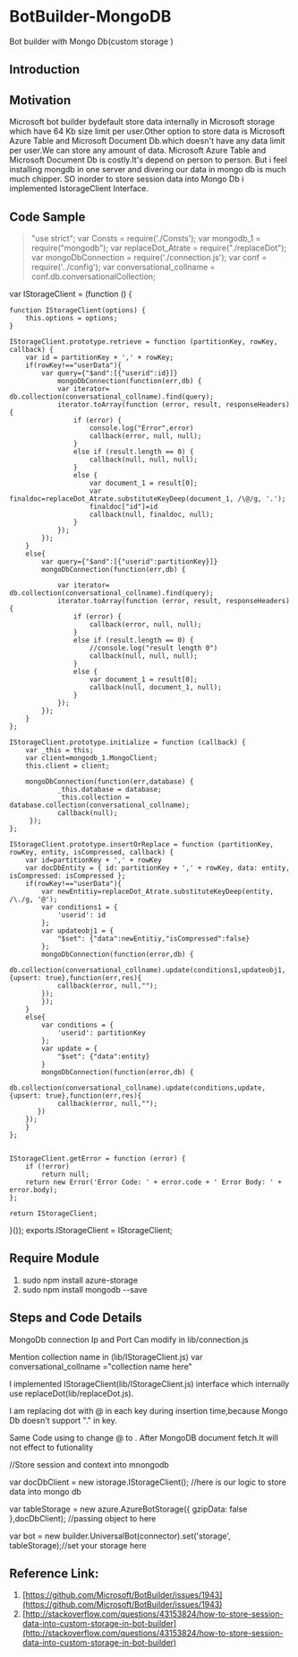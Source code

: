 # BotBuilder-MongoDB
Bot builder with Mongo Db(custom storage )

## Introduction 


## Motivation
Microsoft bot builder bydefault store data  internally in Microsoft storage which have 64 Kb size limit per user.Other option to store data is Microsoft Azure Table and Microsoft Document Db.which doesn't have any data limit per user.We can store any amount of data.
Microsoft Azure Table and Microsoft Document Db is costly.It's depend on person to person. But i feel installing mongdb in one server and divering our data in mongo db is much much chipper.
SO inorder to store session data into Mongo Db i implemented IstorageClient Interface.

## Code Sample

> "use strict";
var Consts = require('./Consts');
var mongodb_1 = require("mongodb");
var replaceDot_Atrate = require("./replaceDot");
var mongoDbConnection = require('./connection.js');
var conf = require('../config');
var conversational_collname = conf.db.conversationalCollection;

var IStorageClient = (function () {

    function IStorageClient(options) {
        this.options = options;
    }

    IStorageClient.prototype.retrieve = function (partitionKey, rowKey, callback) {
        var id = partitionKey + ',' + rowKey;
        if(rowKey!=="userData"){
            var query={"$and":[{"userid":id}]}
                mongoDbConnection(function(err,db) {
                var iterator= db.collection(conversational_collname).find(query);
                iterator.toArray(function (error, result, responseHeaders) {
                    if (error) {
                        console.log("Error",error)
                        callback(error, null, null);
                    }
                    else if (result.length == 0) {
                        callback(null, null, null);
                    }
                    else {
                        var document_1 = result[0];
                        var finaldoc=replaceDot_Atrate.substituteKeyDeep(document_1, /\@/g, '.');
                        finaldoc["id"]=id
                        callback(null, finaldoc, null);
                    }
                });
            }); 
        }
        else{
            var query={"$and":[{"userid":partitionKey}]}
            mongoDbConnection(function(err,db) { 

                var iterator= db.collection(conversational_collname).find(query);
                iterator.toArray(function (error, result, responseHeaders) {
                    if (error) {
                        callback(error, null, null);
                    }
                    else if (result.length == 0) {
                        //console.log("result length 0")
                        callback(null, null, null);
                    }
                    else {
                        var document_1 = result[0];
                        callback(null, document_1, null);
                    }
                });
            });
        }
    };

    IStorageClient.prototype.initialize = function (callback) {
        var _this = this;
        var client=mongodb_1.MongoClient;
        this.client = client;

        mongoDbConnection(function(err,database) {    
                _this.database = database;
                _this.collection = database.collection(conversational_collname);
                callback(null);
         });
    };

    IStorageClient.prototype.insertOrReplace = function (partitionKey, rowKey, entity, isCompressed, callback) {
        var id=partitionKey + ',' + rowKey
        var docDbEntity = { id: partitionKey + ',' + rowKey, data: entity, isCompressed: isCompressed };
        if(rowKey!=="userData"){
            var newEntitiy=replaceDot_Atrate.substituteKeyDeep(entity, /\./g, '@');
            var conditions1 = {
                'userid': id
            };
            var updateobj1 = {
                "$set": {"data":newEntitiy,"isCompressed":false}
            };   
            mongoDbConnection(function(error,db) {    
                db.collection(conversational_collname).update(conditions1,updateobj1,{upsert: true},function(err,res){
                callback(error, null,"");
            });
            });
        }
        else{
            var conditions = {
                'userid': partitionKey
            };
            var update = {
                "$set": {"data":entity}
            }
            mongoDbConnection(function(error,db) {    
                db.collection(conversational_collname).update(conditions,update,{upsert: true},function(err,res){
                callback(error, null,"");
           })
        });
        } 
    };


    IStorageClient.getError = function (error) {
        if (!error)
            return null;
        return new Error('Error Code: ' + error.code + ' Error Body: ' + error.body);
    };

    return IStorageClient;
}());
exports.IStorageClient = IStorageClient;




## Require Module 
1. sudo npm install azure-storage
2. sudo npm install mongodb --save

## Steps and Code Details

MongoDb connection Ip and Port Can modify in lib/connection.js

Mention collection name in (lib/IStorageClient.js) var conversational_collname ="collection name here"

I implemented IStorageClient(lib/IStorageClient.js) interface which internally use replaceDot(lib/replaceDot.js).

I am  replacing dot with @ in each key during insertion time,because Mongo Db doesn't support "." in key.

Same Code using to change @ to . After MongoDB document fetch.It will not effect to futionality


//Store session and context into mnongodb

var docDbClient = new istorage.IStorageClient();  //here is our logic to store data into mongo db  

var tableStorage = new azure.AzureBotStorage({ gzipData: false },docDbClient); //passing object to here

var bot = new builder.UniversalBot(connector).set('storage', tableStorage);//set your storage here

## Reference Link:
1. [https://github.com/Microsoft/BotBuilder/issues/1943](https://github.com/Microsoft/BotBuilder/issues/1943)
2. [http://stackoverflow.com/questions/43153824/how-to-store-session-data-into-custom-storage-in-bot-builder](http://stackoverflow.com/questions/43153824/how-to-store-session-data-into-custom-storage-in-bot-builder)
